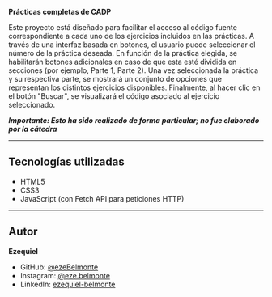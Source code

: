 **Prácticas completas de CADP**

Este proyecto está diseñado para facilitar el acceso al código fuente correspondiente a cada uno de los ejercicios incluidos en las prácticas.
A través de una interfaz basada en botones, el usuario puede seleccionar el número de la práctica deseada. En función de la práctica elegida, se habilitarán botones adicionales en caso de que esta esté dividida en secciones (por ejemplo, Parte 1, Parte 2).
Una vez seleccionada la práctica y su respectiva parte, se mostrará un conjunto de opciones que representan los distintos ejercicios disponibles.
Finalmente, al hacer clic en el botón "Buscar", se visualizará el código asociado al ejercicio seleccionado.

***Importante: Esto ha sido realizado de forma particular; no fue elaborado por la cátedra***

-------

## Tecnologías utilizadas
  - HTML5
  - CSS3
  - JavaScript (con Fetch API para peticiones HTTP)

-------

## Autor

**Ezequiel**

- GitHub: [@ezeBelmonte](https://github.com/ezeBelmonte)
- Instagram: [@eze.belmonte](https://instagram.com/eze.belmonte)
- LinkedIn: [ezequiel-belmonte](https://linkedin.com/in/ezequiel-belmonte)
